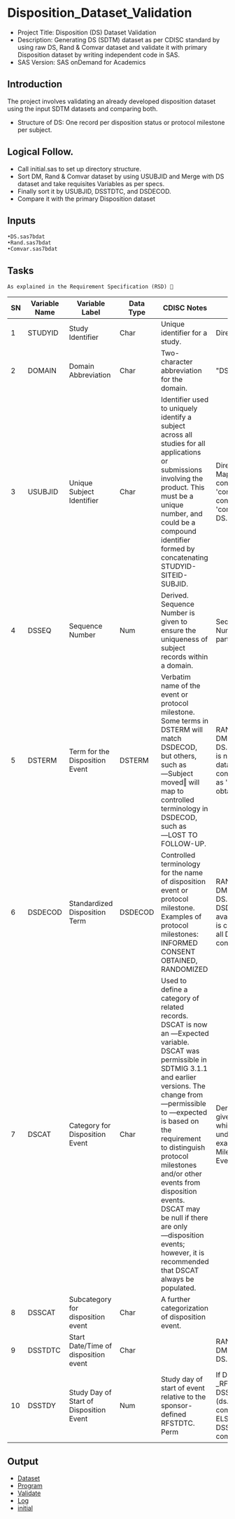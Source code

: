 # Disposition_Dataset_Validation
- Project Title: 	Disposition (DS) Dataset Validation
- Description: 		Generating DS (SDTM) dataset as per CDISC standard by using raw DS, Rand & 
Comvar dataset and validate it with primary Disposition dataset by writing 
independent code in SAS.
- SAS Version:		SAS onDemand for Academics
## Introduction 
The project involves validating an already developed disposition dataset using the input SDTM datasets and comparing both.
- Structure of DS: One record per disposition status or protocol milestone per 
subject.

## Logical Follow.
- Call initial.sas to set up directory structure.
- Sort DM, Rand & Comvar dataset by using USUBJID and Merge with DS 
dataset and take requisites Variables as per specs.
- Finally sort it by USUBJID, DSSTDTC, and DSDECOD.
-  Compare it with the primary Disposition dataset
## Inputs
    •DS.sas7bdat
    •Rand.sas7bdat
    •Comvar.sas7bdat
          
## Tasks
	As explained in the Requirement Specification (RSD) 🔽

|SN|Variable Name 	|Variable Label |Data Type|CDISC Notes 	|Algorithm|
|---|---------------|---------------|---------|---------------|---------|
|1|STUDYID| Study Identifier| Char| Unique identifier for a study.| Direct Mapping|
|2|DOMAIN |Domain Abbreviation|Char |Two-character abbreviation for the domain.| "DS"|
|3|USUBJID| Unique Subject Identifier |Char|Identifier used to uniquely identify a subject across all studies for all applications or submissions involving the product. This must be a unique number, and could be a compound identifier formed by concatenating STUDYID-SITEID-SUBJID.|Direct Mapping(DS.STUDYID concatenated '-'concatenated SITEID concatenated'-'concatenated DS.SUBJID)|
|4|DSSEQ |Sequence Number| Num|Derived. Sequence Number is given to ensure the uniqueness of subject records within a domain.|Sequence Number = Number of subjects who participated in the study|
|5|DSTERM| Term for the Disposition Event|DSTERM|Verbatim name of the event or protocol milestone. Some terms in DSTERM will match DSDECOD, but others, such as ―Subject moved‖ will map to controlled terminology in DSDECOD, such as  ―LOST TO FOLLOW-UP.|RAND.DSTERM,  DM.DSTERM, DS.DSTERM (as DSTERM is not available in DM dataset, it is created by considering all DM data as 'Informed consent obtained')|
|6|DSDECOD| Standardized Disposition Term |DSDECOD|Controlled terminology for the name of disposition event or protocol milestone. Examples of protocol milestones: INFORMED CONSENT OBTAINED, RANDOMIZED|RAND.DSDECOD, DM.DSDECOD, DS.DSDECOD (as DSDECOD is not available in DM dataset, it is created by considering all DM data as 'Informed consent obtained')|
|7|DSCAT| Category for Disposition Event| Char|Used to define a category of related records. DSCAT is now an ―Expected variable. DSCAT was permissible in SDTMIG 3.1.1 and earlier versions. The change from ―permissible to ―expected is based on the requirement to distinguish protocol milestones and/or other events from disposition events. DSCAT may be null if there are only ―disposition events; however, it is recommended that DSCAT always be populated.|Derived from example given in IG which shows which data will comes under what category example : Protocol Milestone,Disposition Event, Other events.|
|8|DSSCAT|Subcategory for disposition event| Char| A further categorization of disposition event.||
|9|DSSTDTC| Start Date/Time of disposition event |Char| |RAND.DSSTDTC, DM.DSSTDTC, DS.DSSTDTC|
|10|DSSTDY| Study Day of Start of Disposition Event |Num |Study day of start of event relative to the sponsor-defined RFSTDTC. Perm|If DSSTDTC1 ge _RFSTDTC THEN DSSTDY=(ds.DSSTDTC1-comvar._RFSTDTC)+1; ELSE DSSTDY=ds.DSSTDTC1-comvar._RFSTDTC|

## Output
- [Dataset](https://github.com/princeadeyemoboy/QC-of-SDTM-Datasets-Development-Demography-and-Disposition-/blob/main/ds.sas7bdat)
- [Program](https://github.com/princeadeyemoboy/QC-of-SDTM-Datasets-Development-Demography-and-Disposition-/blob/main/DS.sas)
- [Validate](https://github.com/princeadeyemoboy/QC-of-SDTM-Datasets-Development-Demography-and-Disposition-/blob/main/ds.rtf)
- [Log](https://github.com/princeadeyemoboy/QC-of-SDTM-Datasets-Development-Demography-and-Disposition-/blob/main/ds.log)
- [initial]()
